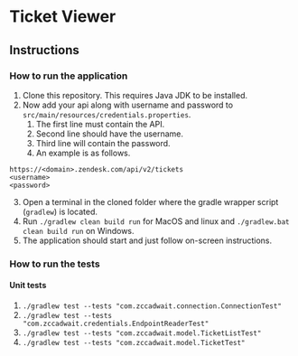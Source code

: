 # Ticket Viewer

## Instructions

### How to run the application

1. Clone this repository. This requires Java JDK to be installed.
2. Now add your api along with username and password to ```src/main/resources/credentials.properties```.
   1. The first line must contain the API.
   2. Second line should have the username.
   3. Third line will contain the password.
   4. An example is as follows.
```
https://<domain>.zendesk.com/api/v2/tickets
<username>
<password>
```
3. Open a terminal in the cloned folder where the gradle wrapper script (```gradlew```) is located.
4. Run ```./gradlew clean build run``` for MacOS and linux and ```./gradlew.bat clean build run``` on Windows.
5. The application should start and just follow on-screen instructions.

### How to run the tests

#### Unit tests

1. ```./gradlew test --tests "com.zccadwait.connection.ConnectionTest"```
2. ```./gradlew test --tests "com.zccadwait.credentials.EndpointReaderTest"```
3. ```./gradlew test --tests "com.zccadwait.model.TicketListTest"```
4. ```./gradlew test --tests "com.zccadwait.model.TicketTest"```
